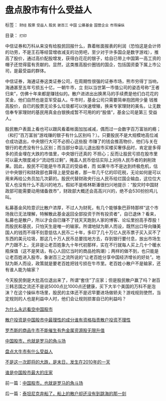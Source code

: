 # 盘点股市有什么受益人

标签： `财经` `股票` `受益人` `股民` `谢百三` `中国` `公募基金` `国营企业` `市场操纵` 

目录： `打印`

中信证券和万科从来没有给股民回报什么，靠着帐面报表的利润（恐怕这是会计师的功劳，不是王石等经营增收减支的功劳吧，至少对于许多国企是数字游戏），推
高了股价，通过高价配股增发，获得白花花的银子，给自已带上中国第一高工资的帽子还觉得蛮有贡献的。显然，这类推高股价圈钱的国企，包括国资委下属上市公
司，是最受益的群体。



中信证券，海通证券这类证券公司，在周期性很强的证券市场，熊市穷得丁当响，海通甚至五年亏损五十亿，一朝牛市，立
刻以当世第一市值公司的姿态号称“王者归来”，仿佛十年来都是赚钱似的。散户进进出出换黑马的手续费是他们白花花的奖金，他们自然也是亚军受益人。牛市时，基金公司只需要简单抱团用少量
钱推高股价，自已的股票无论多么垃圾都可以快速增殖，换来专家理财的美名，让无数信奉专家理财的基民用真金白银换成暂不可用的的“股值”，基金公司是第三
受益人。



股民散户表面上看也可以跟风看着帐面加加减减，偶而过一会数字百万富翁的瘾；（和打“百万富翁”游戏赚的银子有什么区别吗？）。只要股民不是大规模地高位减仓成功退出，中央银行大可不必担心这些股
市赚了的钱会推高物价，他们与关在银行的老虎没有什么区别；而当部分幸运儿退出股市买楼买奢侈品时，肯定是多得多的资金埋在大跌的市值里，中央银行还真的
不担心；反而让股民亏损在股市里可以最大限度减少“流动性过剩”，掩盖人民币低估实际上对持人民币者的剥削效果。因此，股民不可能是牛市真正的受益者，而
如果牛市不是达到终极危机，估计中央银行和财政部也算得上是受益者，那一年几千亿的印花税，无论如何是可以用来再给公务员加几次薪的。股民代替财政央行出人民币给烂国企输血，这位位大官人也没有什么不高兴的地方。假如不是格林斯潘很扫兴地提示：“股灾时中国财政部可能需要动用储备救市”，财政部大概还会高高兴兴的，绝不会530扮扮鸡儿叫。



私募基金风险意识比散户浓厚，不过人为财死，有几个能够象巴菲特那样“这个市场我已无法理解，特解散此基金返回全部投资于所有投资者”，自已退休？看来，私募也是散户，所以才会自已赚不了钱天天跑到人家的博客、论坛里扮高手荐股！而股民和基民，只怕天生是唯一的输家。所谓地狱为斯人而设，既然出口导向赚美国人的钱而不得不刻意低估人民币二十年，多印了几十万亿人民币票子买入买不了东西的美元垃圾，那这几十万人民币总要找地方去，存到银行要付息，放出市场生产力跟不上，无非是让老百姓象九十年代初那样，实在不行就每人买上几十个暖水瓶保值（这不是笑话，有心人回亿当时的商品抢购潮）；两样的做不到，也只能是让老百姓进入股市，象谢百三之流所说的“让老百姓分享中国经济增长的好处”。地狱为斯人而设，政策就是要老百姓把钱亏损在牛市里。老百姓小散户不是输家，还有谁人能为输家？



今天股民倒是大批高位退出来了，所谓“套住”了庄家；但是股民散户赢了吗？谢百三韩志国之流还不是说5000点比1000点还健康，买下大半个美国的万科不是泡沫？在这个操纵市场里，股民的主体还不是迟早要进场做轿夫？游戏规则使然，当定规则的人也是利益中人时，他们会让规则损害自已的利益吗？



[为什么永远看空中国股市](http://blog.sina.com.cn/s/blog_5563a64d010009pl.html)

[散户投资是中国股市中最理性的成分](../../../2007/8/26/散户投资是中国股市中最理性的投资者.md)[谁有资格指责散户投资不理性](../../../2007/8/26/谁有资格指责散户投资不理性、.md)

[罗杰斯的商品牛市不能催生有色金属资源股无限升值](../../../2007/8/27/中国社会利益大动脉出血.md)

[中国股市，也就是罗马的角斗场](../../../2007/8/28/中国股市，也就是罗马的角斗场.md)

[盘点大牛市有什么受益人](../../../2007/8/28/盘点股市有什么受益人.md)

[不是这一次即将的大跌，是末日，发生在2010年的一天](../../../2007/8/28/不是这一次即将的大跌，是末日，发生在2010年的一天.md)

[谁是中国股市最大的庄家](../../../2007/8/30/谁是中国股市最大的庄家.md)

前一篇：[中国股市，也就是罗马的角斗场](../../../2007/8/28/中国股市，也就是罗马的角斗场.md)

后一篇：[泰坦尼克弃船了，船上的散户却还没有到跳海的那一刻](../../../2007/8/28/泰坦尼克弃船了，船上的散户却还没有到跳海的那一刻.md)